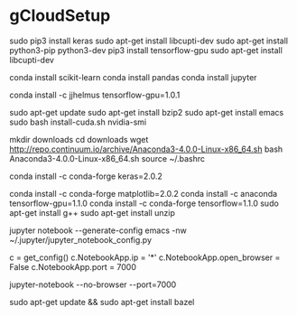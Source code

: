# gCloudSetup

sudo pip3 install keras
sudo apt-get install libcupti-dev
sudo apt-get install python3-pip python3-dev
pip3 install tensorflow-gpu
sudo apt-get install libcupti-dev


conda install scikit-learn
conda install pandas
conda install jupyter


conda install -c jjhelmus tensorflow-gpu=1.0.1

sudo apt-get update
sudo apt-get install bzip2
sudo apt-get install emacs
sudo bash install-cuda.sh
nvidia-smi

mkdir downloads
cd downloads
wget http://repo.continuum.io/archive/Anaconda3-4.0.0-Linux-x86_64.sh
bash Anaconda3-4.0.0-Linux-x86_64.sh
source ~/.bashrc

conda install -c conda-forge keras=2.0.2

conda install -c conda-forge matplotlib=2.0.2
conda install -c anaconda tensorflow-gpu=1.1.0
conda install -c conda-forge tensorflow=1.1.0
sudo apt-get install g++
sudo apt-get install unzip


jupyter notebook --generate-config
emacs -nw ~/.jupyter/jupyter_notebook_config.py

c = get_config()
c.NotebookApp.ip = '*'
c.NotebookApp.open_browser = False
c.NotebookApp.port = 7000


jupyter-notebook --no-browser --port=7000

sudo apt-get update && sudo apt-get install bazel
